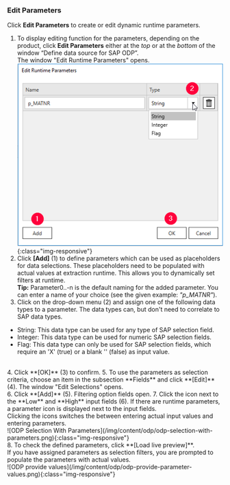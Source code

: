 ### Edit Parameters 

Click **Edit Parameters** to create or edit dynamic runtime parameters.

1. To display editing function for the parameters, depending on the product, click **Edit Parameters** either at the *top* or at the *bottom* of the window “Define data source for SAP ODP”. <br/>
The window "Edit Runtime Parameters" opens.<br> 
![ODP Add parameters](/img/content/odp/odp-settings-add-parameters.png){:class="img-responsive"}<br> 
2. Click **[Add]** (1) to define parameters which can be used as placeholders for data selections. These placeholders need to be populated with actual values at extraction runtime.
This allows you to dynamically set filters at runtime.<br>
**Tip:** Parameter0..-n is the default naming for the added parameter. You can enter a name of your choice (see the given example: *"p_MATNR"*).
3. Click on the drop-down menu (2) and assign one of the following data types to a parameter. The data types can, but don't need to correlate to SAP data types. 
- String: This data type can be used for any type of SAP selection field.
- Integer: This data type can be used for numeric SAP selection fields.
- Flag: This data type can only be used for SAP selection fields, which require an 'X'&nbsp;(true) or a blank ''&nbsp;(false) as input value.
<br>
4. Click **[OK]** (3) to confirm.
5. To use the parameters as selection criteria, choose an item in the subsection **Fields** and click **[Edit]** (4). The window "Edit Selections" opens.<br> 
6. Click **[Add]** (5). Filtering option fields open.
7. Click the icon next to the **Low** and **High** input fields (6).
If there are runtime parameters, a parameter icon is displayed next to the input fields. <br>
Clicking the icons switches the between entering actual input values and entering parameters.<br>
![ODP Selection With Parameters](/img/content/odp/odp-selection-with-parameters.png){:class="img-responsive"}<br>
8. To check the defined parameters, click **[Load live preview]**. <br>
If you have assigned parameters as selection filters, you are prompted to populate the parameters with actual values. <br>
![ODP provide values](/img/content/odp/odp-provide-parameter-values.png){:class="img-responsive"}
